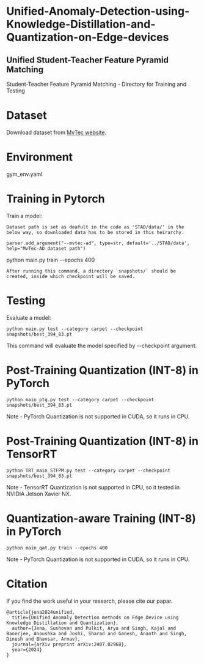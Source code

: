 # Unified-Anomaly-Detection-using-Knowledge-Distillation-and-Quantization-on-Edge-devices

## Unified Student-Teacher Feature Pyramid Matching 
Student-Teacher Feature Pyramid Matching - Directory for Training and Testing
# Dataset
Download dataset from [MvTec website](https://www.mvtec.com/company/research/datasets/mvtec-ad/).

# Environment
gym_env.yaml

# Training in Pytorch
Train a model:
```
Dataset path is set as deafult in the code as 'STAD/data/' in the below way, so downloaded data has to be stored in this heirarchy.

parser.add_argument("--mvtec-ad", type=str, default='../STAD/data', help="MvTec-AD dataset path")
``` 
python main.py train --epochs 400
```
After running this command, a directory `snapshots/` should be created, inside which checkpoint will be saved.
```
# Testing
Evaluate a model:
```
python main.py test --category carpet --checkpoint snapshots/best_394_83.pt
```
This command will evaluate the model specified by --checkpoint argument. 

# Post-Training Quantization (INT-8) in PyTorch
```
python main_ptq.py test --category carpet --checkpoint snapshots/best_394_83.pt
```
Note - PyTorch Quantization is not supported in CUDA, so it runs in CPU.

# Post-Training Quantization (INT-8) in TensorRT
```
python TRT_main_STFPM.py test --category carpet --checkpoint snapshots/best_394_83.pt
```
Note - TensorRT Quantization is not supported in CPU, so it tested in NVIDIA Jetson Xavier NX.

# Quantization-aware Training (INT-8) in PyTorch
```
python main_qat.py train --epochs 400
```

Note - PyTorch Quantization is not supported in CUDA, so it runs in CPU.

# Citation

If you find the work useful in your research, please cite our papar.
```
@article{jena2024unified,
  title={Unified Anomaly Detection methods on Edge Device using Knowledge Distillation and Quantization},
  author={Jena, Sushovan and Pulkit, Arya and Singh, Kajal and Banerjee, Anoushka and Joshi, Sharad and Ganesh, Ananth and Singh, Dinesh and Bhavsar, Arnav},
  journal={arXiv preprint arXiv:2407.02968},
  year={2024}
}
```
